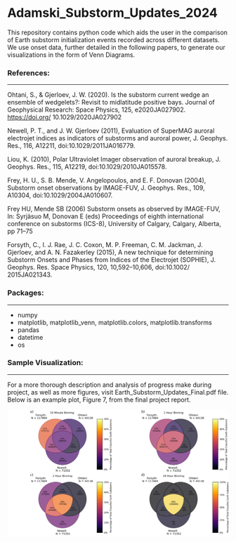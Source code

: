 # Adamski_Substorm_Updates_2024
This repository contains python code which aids the user in the comparison of Earth substorm initialization events recorded across different datasets. We use onset data, further detailed in the following papers, to generate our visualizations in the form of Venn Diagrams. 

### References:
---
Ohtani, S., & Gjerloev, J. W. (2020). Is the substorm current wedge an ensemble of wedgelets?: Revisit to midlatitude positive bays. Journal of Geophysical Research: Space Physics, 125, e2020JA027902. https://doi.org/ 10.1029/2020JA027902

Newell, P. T., and J. W. Gjerloev (2011), Evaluation of SuperMAG auroral electrojet indices as indicators of substorms and auroral power, J. Geophys. Res., 116, A12211, doi:10.1029/2011JA016779.

Liou, K. (2010), Polar Ultraviolet Imager observation of auroral breakup, J. Geophys. Res., 115, A12219, doi:10.1029/2010JA015578.

Frey, H. U., S. B. Mende, V. Angelopoulos, and E. F. Donovan (2004), Substorm onset observations by IMAGE-FUV, J. Geophys. Res., 109, A10304, doi:10.1029/2004JA010607.

Frey HU, Mende SB (2006) Substorm onsets as observed by IMAGE-FUV, In: Syrjäsuo M, Donovan E (eds) Proceedings of eighth international conference on substorms (ICS-8), University of Calgary, Calgary, Alberta, pp 71–75

Forsyth, C., I. J. Rae, J. C. Coxon, M. P. Freeman, C. M. Jackman, J. Gjerloev, and A. N. Fazakerley (2015), A new technique for determining Substorm Onsets and Phases from Indices of the Electrojet (SOPHIE), J. Geophys. Res. Space Physics, 120, 10,592–10,606, doi:10.1002/ 2015JA021343.
 
### Packages: 
---
* numpy
* matplotlib, matplotlib_venn, matplotlib.colors, matplotlib.transforms
* pandas
* datetime
* os

### Sample Visualization:
----
For a more thorough description and analysis of progress make during project, as well as more figures, visit Earth_Substorm_Updates_Final.pdf file. Below is an example plot, Figure 7, from the final project report. 

![Image](/Sample_Visualizations/Optimal_Venns.jpeg)